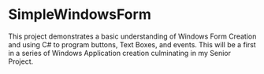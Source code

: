 # SimpleWindowsForm
This project demonstrates a basic understanding of Windows Form Creation and using C# to program buttons, Text Boxes, and events. This will be a first in a series of Windows Application creation culminating in my Senior Project. 
